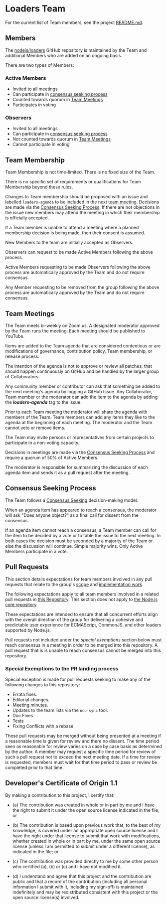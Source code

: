 # Loaders Team

For the current list of Team members, see the project
[README.md](./README.md).

## Members

The [nodejs/loaders](https://github.com/nodejs/loaders) GitHub
repository is maintained by the Team and additional Members who are
added on an ongoing basis.

There are two types of Members:

### Active Members

* Invited to all meetings
* Can participate in [consensus seeking process](#consensus-seeking-process)
* Counted towards quorum in [Team Meetings](#team-meetings)
* Participates in voting

### Observers

* Invited to all meetings
* Can participate in [consensus seeking process](#consensus-seeking-process)
* Not counted towards quorum in [Team Meetings](#team-meetings)
* Cannot participate in voting

## Team Membership

Team Membership is not time-limited. There is no fixed size of the Team.

There is no specific set of requirements or qualifications for Team Membership beyond these rules.

Changes to Team membership should be proposed with an issue and labelled `loaders-agenda`
to be included in the next [team meeting](#team-meetings). Decisions are made via the
[Consensus Seeking Process](#consensus-seeking-process). If there are not objections in the
issue new members may attend the meeting in which their membership is officially accepted.

If a Team member is unable to attend a meeting where a planned membership decision is being made,
then their consent is assumed.

New Members to the team are initially accepted as Observers.

Observers can request to be made Active Members following the above process.

Active Members requesting to be made Observers following the above process are automatically approved
by the Team and do not require consensus.

Any Member requesting to be removed from the group following the above process are automatically approved
by the Team and do not require consensus.

## Team Meetings

The Team meets bi-weekly on Zoom.us. A designated moderator
approved by the Team runs the meeting. Each meeting should be
published to YouTube.

Items are added to the Team agenda that are considered contentious or
are modifications of governance, contribution policy, Team membership,
or release process.

The intention of the agenda is not to approve or review all patches;
that should happen continuously on GitHub and be handled by the larger
group of Collaborators.

Any community member or contributor can ask that something be added to
the next meeting's agenda by logging a GitHub Issue. Any Collaborator,
Team member or the moderator can add the item to the agenda by adding
the ***loaders-agenda*** tag to the issue.

Prior to each Team meeting the moderator will share the agenda with
members of the Team. Team members can add any items they like to the
agenda at the beginning of each meeting. The moderator and the Team
cannot veto or remove items.

The Team may invite persons or representatives from certain projects to
participate in a non-voting capacity.

Decisions in meetings are made via the [Consensus Seeking Process](#Consensus-Seeking-Process)
and require a quorum of 50% of Active Members.

The moderator is responsible for summarizing the discussion of each
agenda item and sends it as a pull request after the meeting.

## Consensus Seeking Process

The Team follows a
[Consensus Seeking](http://en.wikipedia.org/wiki/Consensus-seeking_decision-making)
decision-making model.

When an agenda item has appeared to reach a consensus, the moderator
will ask "Does anyone object?" as a final call for dissent from the
consensus.

If an agenda item cannot reach a consensus, a Team member can call for
the item to be decided by a vote or to table the issue to the next
meeting. In both cases the decision must be seconded by a majority of the Team
or else the discussion will continue. Simple majority wins. Only Active
Members participate in a vote.

## Pull Requests

This section details expectations for team members involved in any pull
requests that relate to the group's [scope][loaders-team-purpose] and
[implementation work][loaders-team-plan].

The following expectations apply to all team members involved in a related pull
requests in [this Repository][nodejs-loaders]. This section does
not apply to [the Node.js core repository](https://github.com/nodejs/node).

These expectations are intended to ensure that all concurrent efforts align
with the overall direction of the group for delivering a cohesive and predictable
user experience for ECMAScript, CommonJS, and other loaders supported by Node.js.

Pull requests not included under the _special exemptions_ section below must
reach consensus in a meeting in order to be merged into this repository. A pull
request that is is unable to reach consensus cannot be merged into this
repository.

### Special Exemptions to the PR landing process

Special exception is made for pull requests seeking to make any of the following
changes to this repository:

- Errata fixes.
- Editorial changes.
- Meeting minutes.
- Updates to the team lists via the `ncu-sync` tool.
- Doc Fixes
- Tests
- Fixing Conflicts with a rebase

These pull requests may be merged without being presented at a meeting if a
reasonable time is given for review and there no dissent. The time period seen
as reasonable for review varies on a case by case basis as determined by the
author. A member may request a specific time period for review of such a pull
request not to exceed the next meeting date. If a time for review is requested,
members must wait for that time period to pass or review be completed prior to
that time.

<a id="developers-certificate-of-origin"></a>
## Developer's Certificate of Origin 1.1

By making a contribution to this project, I certify that:

* (a) The contribution was created in whole or in part by me and I
  have the right to submit it under the open source license
  indicated in the file; or

* (b) The contribution is based upon previous work that, to the best
  of my knowledge, is covered under an appropriate open source
  license and I have the right under that license to submit that
  work with modifications, whether created in whole or in part
  by me, under the same open source license (unless I am
  permitted to submit under a different license), as indicated
  in the file; or

* (c) The contribution was provided directly to me by some other
  person who certified (a), (b) or (c) and I have not modified
  it.

* (d) I understand and agree that this project and the contribution
  are public and that a record of the contribution (including all
  personal information I submit with it, including my sign-off) is
  maintained indefinitely and may be redistributed consistent with
  this project or the open source license(s) involved.


<!-- Links -->

[nodejs-loaders]: https://github.com/nodejs/loaders
[nodejs-core]: https://github.com/nodejs/node
[loaders-team-purpose]: ./README.md#purpose
[loaders-team-plan]: ./doc/design.md
